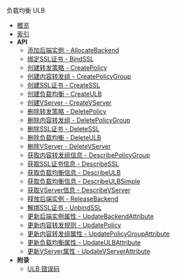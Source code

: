 <div class="sidebar_title icon__ulb">负载均衡 ULB</div>

- [概览](api/ulb-api/README.md)
- [索引](api/ulb-api/index.md)
- **API**
    - [添加后端实例 - AllocateBackend](api/ulb-api/allocate_backend)
    - [绑定SSL证书 - BindSSL](api/ulb-api/bind_ssl)
    - [创建转发策略 - CreatePolicy](api/ulb-api/create_policy)
    - [创建内容转发组 - CreatePolicyGroup](api/ulb-api/create_policy_group)
    - [创建SSL证书 - CreateSSL](api/ulb-api/create_ssl)
    - [创建负载均衡 - CreateULB](api/ulb-api/create_ulb)
    - [创建VServer - CreateVServer](api/ulb-api/create_vserver)
    - [删除转发策略 - DeletePolicy](api/ulb-api/delete_policy)
    - [删除内容转发组 - DeletePolicyGroup](api/ulb-api/delete_policy_group)
    - [删除SSL证书 - DeleteSSL](api/ulb-api/delete_ssl)
    - [删除负载均衡 - DeleteULB](api/ulb-api/delete_ulb)
    - [删除VServer - DeleteVServer](api/ulb-api/delete_vserver)
    - [获取内容转发组信息 - DescribePolicyGroup](api/ulb-api/describe_policy_group)
    - [获取SSL证书信息 - DescribeSSL](api/ulb-api/describe_ssl)
    - [获取负载均衡信息 - DescribeULB](api/ulb-api/describe_ulb)
    - [获取负载均衡信息 - DescribeULBSimple](api/ulb-api/describe_ulb_simple)
    - [获取VServer信息 - DescribeVServer](api/ulb-api/describe_vserver)
    - [释放后端实例 - ReleaseBackend](api/ulb-api/release_backend)
    - [解绑SSL证书 - UnbindSSL](api/ulb-api/unbind_ssl)
    - [更新后端实例属性 - UpdateBackendAttribute](api/ulb-api/update_backend_attribute)
    - [更新内容转发规则 - UpdatePolicy](api/ulb-api/update_policy)
    - [更新内容转发组属性 - UpdatePolicyGroupAttribute](api/ulb-api/update_policy_group_attribute)
    - [更新负载均衡属性 - UpdateULBAttribute](api/ulb-api/update_ulb_attribute)
    - [更新VServer属性 - UpdateVServerAttribute](api/ulb-api/update_vserver_attribute)
- **附录**
  - [ULB 错误码](api/ulb-api/error_code)
